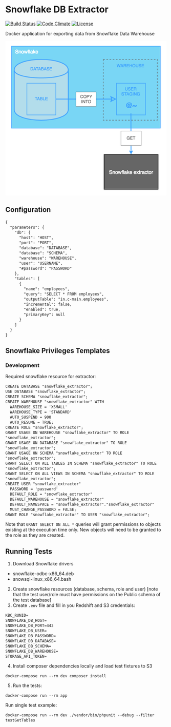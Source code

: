 # Snowflake DB Extractor
[![Build Status](https://travis-ci.org/keboola/db-extractor-snowflake.svg?branch=master)](https://travis-ci.org/keboola/db-extractor-snowflake) 
[![Code Climate](https://codeclimate.com/github/keboola/db-extractor-snowflake/badges/gpa.svg)](https://codeclimate.com/github/keboola/db-extractor-snowflake)
[![License](https://img.shields.io/badge/license-MIT-blue.svg)](https://github.com/keboola/db-extractor-snowflake/blob/master/LICENSE.md)

Docker application for exporting data from Snowflake Data Warehouse 

![extraction flow](https://github.com/keboola/db-extractor-snowflake/blob/master/docs/snowflake-ex-flow.png)


## Configuration

    {
      "parameters": {
        "db": {
          "host": "HOST",
          "port": "PORT",
          "database": "DATABASE",
          "database": "SCHEMA",
          "warehouse": "WAREHOUSE",
          "user": "USERNAME",
          "#password": "PASSWORD"
        },
        "tables": [
          {
            "name": "employees",
            "query": "SELECT * FROM employees",
            "outputTable": "in.c-main.employees",
            "incremental": false,
            "enabled": true,
            "primaryKey": null
          }
        ]
      }
    }

## Snowflake Privileges Templates

### Development

Required snowflake resource for extractor:

```
CREATE DATABASE "snowflake_extractor";
USE DATABASE "snowflake_extractor";
CREATE SCHEMA "snowflake_extractor";
CREATE WAREHOUSE "snowflake_extractor" WITH 
  WAREHOUSE_SIZE = 'XSMALL' 
  WAREHOUSE_TYPE = 'STANDARD' 
  AUTO_SUSPEND = 900 
  AUTO_RESUME = TRUE;
CREATE ROLE "snowflake_extractor";
GRANT USAGE ON WAREHOUSE "snowflake_extractor" TO ROLE "snowflake_extractor";
GRANT USAGE ON DATABASE "snowflake_extractor" TO ROLE "snowflake_extractor";
GRANT USAGE ON SCHEMA "snowflake_extractor" TO ROLE "snowflake_extractor";
GRANT SELECT ON ALL TABLES IN SCHEMA "snowflake_extractor" TO ROLE "snowflake_extractor";
GRANT SELECT ON ALL VIEWS IN SCHEMA "snowflake_extractor" TO ROLE "snowflake_extractor";
CREATE USER "snowflake_extractor" 
  PASSWORD = 'password' 
  DEFAULT_ROLE = "snowflake_extractor" 
  DEFAULT_WAREHOUSE = "snowflake_extractor" 
  DEFAULT_NAMESPACE = "snowflake_extractor"."snowflake_extractor" 
  MUST_CHANGE_PASSWORD = FALSE;
GRANT ROLE "snowflake_extractor" TO USER "snowflake_extractor";
```

Note that `GRANT SELECT ON ALL *` queries will grant permissions to objects existing at the execution time only. New objects will need to be granted to the role as they are created.  

## Running Tests

1. Download Snowflake drivers
 - snowflake-odbc-x86_64.deb
 - snowsql-linux_x86_64.bash
2. Create snowflake resources (database, schema, role and user) [note that the test user/role must have permissions on the Public schema of the test database]
3. Create `.env` file and fill in you Redshift and S3 credentials:
```
KBC_RUNID=
SNOWFLAKE_DB_HOST=
SNOWFLAKE_DB_PORT=443
SNOWFLAKE_DB_USER=
SNOWFLAKE_DB_PASSWORD=
SNOWFLAKE_DB_DATABASE=
SNOWFLAKE_DB_SCHEMA=
SNOWFLAKE_DB_WAREHOUSE=
STORAGE_API_TOKEN=
```
4. Install composer dependencies locally and load test fixtures to S3
```$xslt
docker-compose run --rm dev composer install
```
5. Run the tests:

```
docker-compose run --rm app
```

Run single test example:
```
docker-compose run --rm dev ./vendor/bin/phpunit --debug --filter testGetTables
```